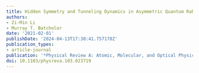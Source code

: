 ```yaml
---
title: Hidden Symmetry and Tunneling Dynamics in Asymmetric Quantum Rabi Models
authors:
- Zi-Min Li
- Murray T. Batchelor
date: '2021-02-01'
publishDate: '2024-04-13T17:38:41.757178Z'
publication_types:
- article-journal
publication: '*Physical Review A: Atomic, Molecular, and Optical Physics*'
doi: 10.1103/physreva.103.023719
---
```

